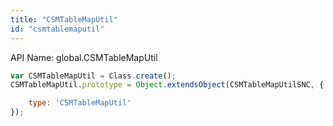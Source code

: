 ```yaml
---
title: "CSMTableMapUtil"
id: "csmtablemaputil"
---
```


API Name: global.CSMTableMapUtil

```js
var CSMTableMapUtil = Class.create();
CSMTableMapUtil.prototype = Object.extendsObject(CSMTableMapUtilSNC, {

    type: 'CSMTableMapUtil'
});
```